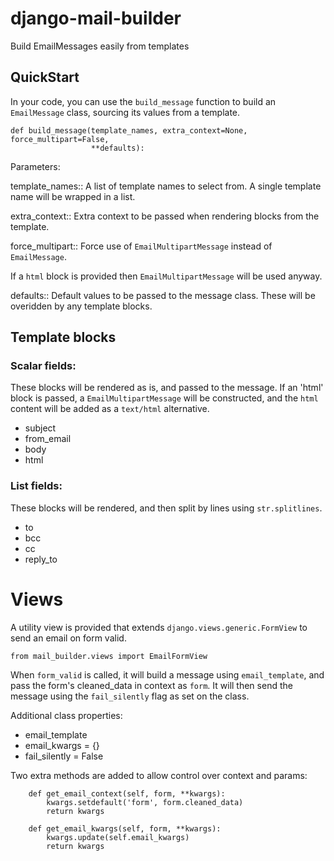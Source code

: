 # django-mail-builder

Build EmailMessages easily from templates

## QuickStart

In your code, you can use the ``build_message`` function to build an
``EmailMessage`` class, sourcing its values from a template.

```
def build_message(template_names, extra_context=None, force_multipart=False,
                  **defaults):
```

Parameters:

template_names::
  A list of template names to select from.  A single template name will be
  wrapped in a list.

extra_context::
  Extra context to be passed when rendering blocks from the template.

force_multipart::
  Force use of ``EmailMultipartMessage`` instead of ``EmailMessage``.

  If a `html` block is provided then ``EmailMultipartMessage`` will be used
  anyway.

defaults::
  Default values to be passed to the message class. These will be overidden by
  any template blocks.

## Template blocks

### Scalar fields:

These blocks will be rendered as is, and passed to the message. If an 'html'
block is passed, a ``EmailMultipartMessage`` will be constructed, and the
`html` content will be added as a `text/html` alternative.

- subject
- from_email
- body
- html

### List fields:

These blocks will be rendered, and then split by lines using `str.splitlines`.

- to
- bcc
- cc
- reply_to


# Views

A utility view is provided that extends ``django.views.generic.FormView`` to
send an email on form valid.

```
from mail_builder.views import EmailFormView
```

When ``form_valid`` is called, it will build a message using
``email_template``, and pass the form's cleaned_data in context as `form`. It
will then send the message using the `fail_silently` flag as set on the class.

Additional class properties:

- email_template
- email_kwargs = {}
- fail_silently = False

Two extra methods are added to allow control over context and params:

```
    def get_email_context(self, form, **kwargs):
        kwargs.setdefault('form', form.cleaned_data)
        return kwargs

    def get_email_kwargs(self, form, **kwargs):
        kwargs.update(self.email_kwargs)
        return kwargs
```

